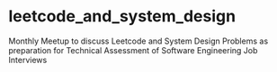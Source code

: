 # leetcode_and_system_design
Monthly Meetup to discuss Leetcode and System Design Problems as preparation for Technical Assessment of Software Engineering Job Interviews
